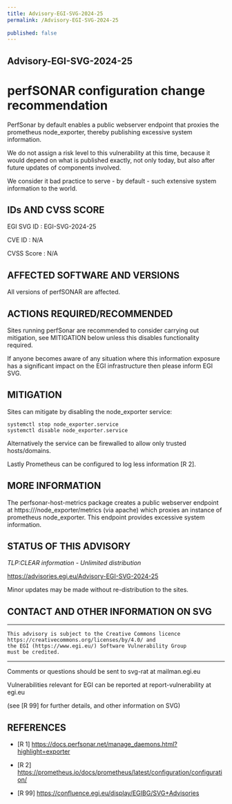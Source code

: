 ```yaml
---
title: Advisory-EGI-SVG-2024-25
permalink: /Advisory-EGI-SVG-2024-25
  
published: false
---
```


## Advisory-EGI-SVG-2024-25

# perfSONAR configuration change recommendation 

PerfSonar by default enables a public webserver endpoint that proxies the prometheus node_exporter, 
thereby publishing excessive system information.

We do not assign a risk level to this vulnerability at this time, because it would depend on what is 
published exactly, not only today, but also after future updates of components involved.

We consider it bad practice to serve - by default - such extensive system information to the world.

## IDs AND CVSS SCORE      

EGI SVG ID : EGI-SVG-2024-25
    
CVE ID     : N/A

CVSS Score : N/A
    
## AFFECTED SOFTWARE AND VERSIONS
    
All versions of perfSONAR are affected.

## ACTIONS REQUIRED/RECOMMENDED

Sites running perfSonar are recommended to consider carrying out mitigation, 
see MITIGATION below unless this disables functionality required.

If anyone becomes aware of any situation where this information exposure has a significant 
impact on the EGI infrastructure then please inform EGI SVG.

## MITIGATION

Sites can mitigate by disabling the node_exporter service:

```
systemctl stop node_exporter.service
systemctl disable node_exporter.service
```

Alternatively the service can be firewalled to allow only trusted hosts/domains.
    
Lastly Prometheus can be configured to log less information [R 2].

## MORE INFORMATION

The perfsonar-host-metrics package creates a public webserver endpoint at https://<perfsonar host>/node_exporter/metrics (via apache) 
which proxies an instance of prometheus node_exporter. This endpoint provides excessive system information.

    
## STATUS OF THIS ADVISORY
                      
_TLP:CLEAR information - Unlimited distribution_ 

https://advisories.egi.eu/Advisory-EGI-SVG-2024-25

Minor updates may be made without re-distribution to the sites.

## CONTACT AND OTHER INFORMATION ON SVG

-----------------------------
    This advisory is subject to the Creative Commons licence 
    https://creativecommons.org/licenses/by/4.0/ and
    the EGI (https://www.egi.eu/) Software Vulnerability Group 
    must be credited.
-----------------------------

    
Comments or questions should be sent to
	svg-rat at mailman.egi.eu

Vulnerabilities relevant for EGI can be reported at
	report-vulnerability at egi.eu
    
(see [R 99] for further details, and other information on SVG)
    
    
## REFERENCES

- [R 1] <https://docs.perfsonar.net/manage_daemons.html?highlight=exporter>

- [R 2] https://prometheus.io/docs/prometheus/latest/configuration/configuration/

- [R 99] <https://confluence.egi.eu/display/EGIBG/SVG+Advisories>
